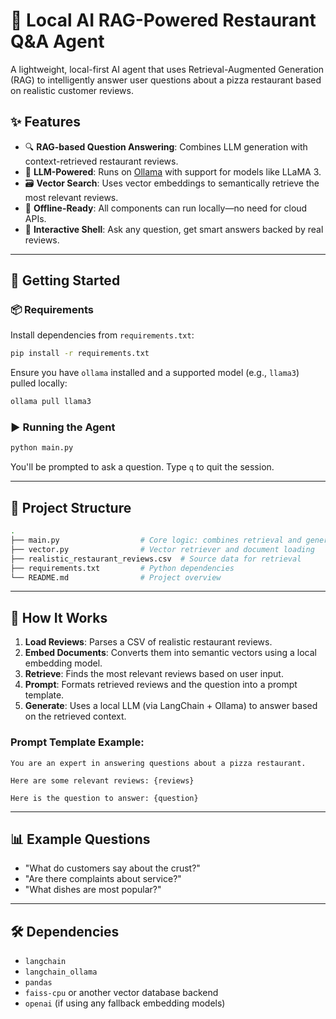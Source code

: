 # 🍕 Local AI RAG-Powered Restaurant Q&A Agent

A lightweight, local-first AI agent that uses Retrieval-Augmented Generation (RAG) to intelligently answer user questions about a pizza restaurant based on realistic customer reviews.

## ✨ Features

- 🔍 **RAG-based Question Answering**: Combines LLM generation with context-retrieved restaurant reviews.
- 🧠 **LLM-Powered**: Runs on [Ollama](https://ollama.ai) with support for models like LLaMA 3.
- 🗃️ **Vector Search**: Uses vector embeddings to semantically retrieve the most relevant reviews.
- 🔌 **Offline-Ready**: All components can run locally—no need for cloud APIs.
- 🧪 **Interactive Shell**: Ask any question, get smart answers backed by real reviews.

---

## 🚀 Getting Started

### 📦 Requirements

Install dependencies from `requirements.txt`:

```bash
pip install -r requirements.txt
```

Ensure you have `ollama` installed and a supported model (e.g., `llama3`) pulled locally:

```bash
ollama pull llama3
```

### ▶️ Running the Agent

```bash
python main.py
```

You'll be prompted to ask a question. Type `q` to quit the session.

---

## 🧩 Project Structure

```bash
.
├── main.py                  # Core logic: combines retrieval and generation
├── vector.py                # Vector retriever and document loading
├── realistic_restaurant_reviews.csv  # Source data for retrieval
├── requirements.txt         # Python dependencies
└── README.md                # Project overview
```

---

## 🧠 How It Works

1. **Load Reviews**: Parses a CSV of realistic restaurant reviews.
2. **Embed Documents**: Converts them into semantic vectors using a local embedding model.
3. **Retrieve**: Finds the most relevant reviews based on user input.
4. **Prompt**: Formats retrieved reviews and the question into a prompt template.
5. **Generate**: Uses a local LLM (via LangChain + Ollama) to answer based on the retrieved context.

### Prompt Template Example:

```
You are an expert in answering questions about a pizza restaurant.

Here are some relevant reviews: {reviews}

Here is the question to answer: {question}
```

---

## 📊 Example Questions

- "What do customers say about the crust?"
- "Are there complaints about service?"
- "What dishes are most popular?"

---

## 🛠️ Dependencies

- `langchain`
- `langchain_ollama`
- `pandas`
- `faiss-cpu` or another vector database backend
- `openai` (if using any fallback embedding models)

